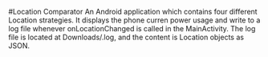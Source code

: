 #Location Comparator
An Android application which contains four different Location strategies. It displays the phone curren power usage
and write to a log file whenever onLocationChanged is called in the MainActivity.
The log file is located at Downloads/<strategyName>.log, and the content is Location objects as JSON. 
